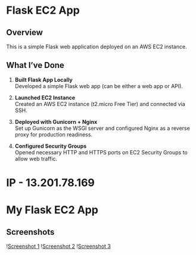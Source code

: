 
# Flask EC2 App

## Overview

This is a simple Flask web application deployed on an AWS EC2 instance.

## What I’ve Done

1. **Built Flask App Locally**  
   Developed a simple Flask web app (can be either a web app or API).

2. **Launched EC2 Instance**  
   Created an AWS EC2 instance (t2.micro Free Tier) and connected via SSH.

3. **Deployed with Gunicorn + Nginx**  
   Set up Gunicorn as the WSGI server and configured Nginx as a reverse proxy for production readiness.

4. **Configured Security Groups**  
   Opened necessary HTTP and HTTPS ports on EC2 Security Groups to allow web traffic.
   
IP - 13.201.78.169
=======
# My Flask EC2 App

## Screenshots

\![Screenshot 1](images/Screenshot1.png)
\![Screenshot 2](images/Screenshot2.png)
\![Screenshot 3](images/Screenshot3.png)



